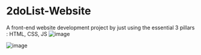 # 2doList-Website
 A front-end website development project by just using the essential 3 pillars : HTML, CSS, JS
 ![image](https://github.com/kanev-seth/2doList-Website/assets/127137283/feabc631-ff5c-4e7e-a4fc-ad39a90d5c41)

![image](https://github.com/kanev-seth/2doList-Website/assets/127137283/7800e568-7a75-428f-b8c1-d30410911330)
